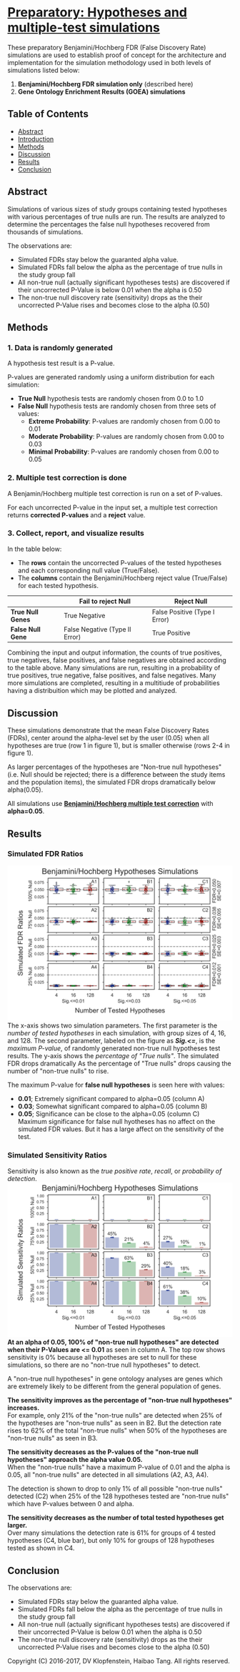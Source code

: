# [**Preparatory**: Hypotheses and multiple-test simulations]()
These preparatory Benjamini/Hochberg FDR (False Discovery Rate) simulations
are used to establish proof of concept for the architecture and implementation
for the simulation methodology used in both levels of simulations listed below:
  1. **Benjamini/Hochberg FDR simulation only** (described here)     
  2. **Gene Ontology Enrichment Results (GOEA) simulations**    


## Table of Contents
  * [Abstract](#abstract)
  * [Introduction](#introduction)
  * [Methods](#methods)
  * [Discussion](#discussion)
  * [Results](#results)
  * [Conclusion](#conclusion)


## Abstract
Simulations of various sizes of study groups containing tested hypotheses with
various percentages of true nulls are run. The results are analyzed to
determine the percentages the false null hypotheses recovered from thousands of
simulations.

The observations are:
  * Simulated FDRs stay below the guaranted alpha value.    
  * Simulated FDRs fall below the alpha as the percentage of true nulls in the study group fall    
  * All non-true null (actually significant hypotheses tests) are discovered if 
    their uncorrected P-Value is below 0.01 when the alpha is 0.50    
  * The non-true null discovery rate (sensitivity) drops as the 
    their uncorrected P-Value rises and becomes close to the alpha (0.50)    


## Methods

### 1. Data is randomly generated
A hypothesis test result is a P-value.

P-values are generated randomly using a uniform distribution for each simulation:    
  * **True Null** hypothesis tests are randomly chosen from 0.0 to 1.0    
  * **False Null** hypothesis tests are randomly chosen from three sets of values:    
    * **Extreme Probability**: P-values are randomly chosen from 0.00 to 0.01    
    * **Moderate Probability**: P-values are randomly chosen from 0.00 to 0.03    
    * **Minimal Probability**: P-values are randomly chosen from 0.00 to 0.05    

### 2. Multiple test correction is done
A Benjamin/Hochberg multiple test correction is run on a set of P-values.

For each uncorrected P-value in the input set, a multiple test correction returns 
**corrected P-values** and a **reject** value.

### 3. Collect, report, and visualize results

In the table below:
  * The **rows** contain the uncorrected P-values of the tested hypotheses and each corresponding null value (True/False).    
  * The **columns** contain the Benjamini/Hochberg reject value (True/False) for each tested hypothesis.

|                     | **Fail to reject Null**	        | **Reject Null**
|---------------------|---------------------------------|-----------------
| **True Null Genes**	| True Negative	                  | False Positive (Type I Error)
| **False Null Gene**	| False Negative (Type II Error)	| True Positive

Combining the input and output information, the counts of true positives, true negatives,
false positives, and false negatives are obtained according to the table above. Many
simulations are run, resulting in a probability of true positives, true negative, false
positives, and false negatives. Many more simulations are completed, resulting in a
multitiude of probabilities having a distribuition which may be plotted and analyzed.

## Discussion
These simulations demonstrate that the mean False Discovery Rates (FDRs),
center around the alpha-level set by the user (0.05) when all hypotheses are true (row 1 in figure 1),
but is smaller otherwise (rows 2-4 in figure 1).

As larger percentages of the hypotheses are "Non-true null hypotheses"
(i.e. Null should be rejected; there is a difference between the study items and the population items),
the simulated FDR drops dramatically below alpha(0.05).

All simulations use [**Benjamini/Hochberg multiple test correction**](
http://www.stat.purdue.edu/~doerge/BIOINFORM.D/FALL06/Benjamini%20and%20Y%20FDR.pdf)
with **alpha=0.05**.

## Results
### Simulated FDR Ratios
![FDR results](../logs/fig_hypoth_100to025_01to05_004to128_N00100_01000_fdr_actual.png)
The x-axis shows two simulation parameters.
The first parameter is the _number of tested hypotheses_ in each simulation, with group sizes of 4, 16, and 128.
The second parameter, labeled on the figure as _**Sig.<=**_, is the _maximum P-value_,
of randomly generated non-true null hypotheses test results.
The y-axis shows the _percentage of "True nulls"_.
The simulated FDR drops dramatically
As the percentage of "True nulls" drops causing the number of "non-true nulls" to rise.

The maximum P-value for **false null hypotheses** is seen here with values:
  * **0.01**; Extremely significant compared to alpha=0.05 (column A)     
  * **0.03**; Somewhat significant compared to alpha=0.05 (column B)    
  * **0.05**; Significance can be close to the alpha=0.05 (column C)    
Maximum significance for false null hyotheses has no affect on the simulated FDR values.
But it has a large affect on the sensitivity of the test.

### Simulated Sensitivity Ratios
Sensitivity is also known as the _true positive rate_, _recall_, or _probability of detection_.
![Sensitivity results](../logs/fig_hypoth_100to025_01to05_004to128_N00100_01000_sensitivity.png)
**At an alpha of 0.05, 100% of "non-true null hypotheses" are detected when their P-Values are <= 0.01**
as seen in column A.
The top row shows sensitivity is 0% because all hypotheses are set to null for these simulations,
so there are no "non-true null hypotheses" to detect.

A "non-true null hypotheses" in gene ontology analyses are genes which
are extremely likely to be different from the general population of genes.

**The sensitivity improves as the percentage of "non-true null hypotheses" increases.**    
For example, only 21% of the "non-true nulls" are detected when 25% of the hypotheses are "non-true nulls" as seen in B2.
But the detection rate rises to 62% of the total "non-true nulls" when 50% of the hypotheses are "non-true nulls" as seen in B3.

**The sensitivity decreases as the P-values of the "non-true null hypotheses" approach the alpha value 0.05.**    
When the "non-true nulls" have a maximum P-value of 0.01 and the alpha is 0.05, all "non-true nulls" are detected in all simulations (A2, A3, A4).

The detection is shown to drop to only 1% of all possible "non-true nulls" detected (C2)
when 25% of the 128 hypotheses tested are "non-true nulls" which have P-values between 0 and alpha.

**The sensitivity decreases as the number of total tested hypotheses get larger.**    
Over many simulations the detection rate is 61% for groups of 4 tested hypotheses (C4, blue bar),
but only 10% for groups of 128 hypotheses tested as shown in C4.

## Conclusion

The observations are:
  * Simulated FDRs stay below the guaranted alpha value.    
  * Simulated FDRs fall below the alpha as the percentage of true nulls in the study group fall    
  * All non-true null (actually significant hypotheses tests) are discovered if 
    their uncorrected P-Value is below 0.01 when the alpha is 0.50    
  * The non-true null discovery rate (sensitivity) drops as the 
    their uncorrected P-Value rises and becomes close to the alpha (0.50)    


Copyright (C) 2016-2017, DV Klopfenstein, Haibao Tang. All rights reserved.
